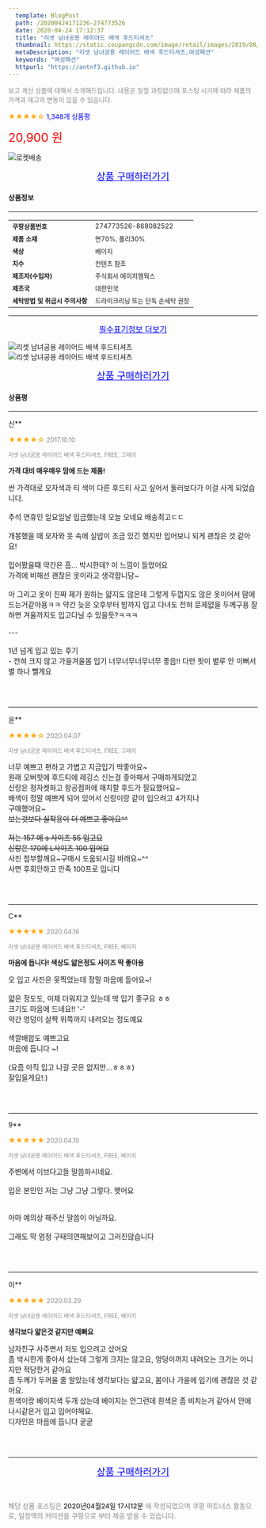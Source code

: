```yaml
---
  template: BlogPost
  path: /20200424171236-274773526
  date: 2020-04-24 17:12:37
  title: "리셋 남녀공용 레이어드 배색 후드티셔츠"
  thumbnail: https://static.coupangcdn.com/image/retail/images/2019/08/05/14/2/3cb3ca03-44cb-401e-98ad-7b9504654b2b.jpg
  metaDescription: "리셋 남녀공용 레이어드 배색 후드티셔츠,여성패션"
  keywords: "여성패션"
  httpurl: "https://antnf3.github.io"
---
```

  
<span style="color: #888;font-size:0.8rem">보고 계신 상품에 대해서 소개해드립니다.
내용은 일절 과장없으며 포스팅 시기에 따라 제품의 가격과 재고의 변동이 있을 수 있습니다.</span>
  
<span style="color: orange;">★★★★☆</span> <span style="color: blue;font-size: 0.85rem;">1,348개 상품평</span>

<span style="font-size: 0.9rem"></span> 

<span style="color: red;font-size: 1.5rem;">20,900 원</span>

![로켓배송](https://postfiles.pstatic.net/MjAyMDA0MTBfMjcz/MDAxNTg2NDQ1OTAwMDc5.1T-Iy6-X12_V8iyof2OtSqUCu6urPUUOnjG41kbMy_kg.c1eqxaGayJ1XX0TGV24QXbZg9dvQ9C_dYZx39G_Z7Wog.PNG.cigshop2/rocket_logo.png?type=w773)

<p align="center"><a href="http://me2.do/GFDcVIkd" style="font-size: 1.2rem; color: blue;">상품 구매하러가기</a></p>

#### 상품정보

---

|                  |                       |
| ---------------- | --------------------- |
| **<span style="font-size:0.8rem;">쿠팡상품번호</span>** | <span style="font-size:0.8rem;">274773526-868082522</span> |
| **<span style="font-size:0.8rem;">제품 소재</span>**    | <span style="font-size:0.8rem;">면70%, 폴리30%</span>        |
| **<span style="font-size:0.8rem;">색상</span>**    | <span style="font-size:0.8rem;">베이지</span>        |
| **<span style="font-size:0.8rem;">치수</span>**    | <span style="font-size:0.8rem;">컨텐츠 참조</span>        |
| **<span style="font-size:0.8rem;">제조자(수입자)</span>**    | <span style="font-size:0.8rem;">주식회사 에이치엠웍스</span>        |
| **<span style="font-size:0.8rem;">제조국</span>**    | <span style="font-size:0.8rem;">대한민국</span>        |
| **<span style="font-size:0.8rem;">세탁방법 및 취급시 주의사항</span>**    | <span style="font-size:0.8rem;">드라이크리닝 또는 단독 손세탁 권장</span>        |




---

<p align="center"><a href="http://me2.do/GFDcVIkd" style="font-size: 1rem; color: blue;">필수표기정보 더보기</a></p>

![리셋 남녀공용 레이어드 배색 후드티셔츠](http://thumbnail7.coupangcdn.com/thumbnails/remote/q89/image/product/content/vendorItem/2019/09/25/868082522/d50b91e1-f245-4fca-b9f6-725d7e614c90.jpg)
![리셋 남녀공용 레이어드 배색 후드티셔츠](http://thumbnail9.coupangcdn.com/thumbnails/remote/q89/image/retail/images/2019/08/05/14/7/8f592b43-fb5a-4d4d-a6f8-2b21e96566d5.jpg)

<p align="center"><a href="http://me2.do/GFDcVIkd" style="font-size: 1.2rem; color: blue;">상품 구매하러가기</a></p>

#### 상품평
  
---
  
신**
    
<span style="color: orange;">★★★★☆</span> <span style="font-size:0.8rem;color: #888;">2017.10.10</span>
    
<span style="color: #888;font-size:0.7rem">리셋 남녀공용 레이어드 배색 후드티셔츠, FREE, 그레이</span>
    
<span style="font-size:0.85rem">**가격 대비 매우매우 맘에 드는 제품!**</span>
    
<span style="font-size: 0.9rem;">싼 가격대로 모자색과 티 색이 다른 후드티 사고 싶어서 둘러보다가 이걸 사게 되었습니다.<br/><br/>추석 연휴인 일요일날 입금했는데 오늘 오네요 배송최고ㄷㄷ<br/><br/>개봉했을 때 모자와 옷 속에 실밥이 조금 있긴 했지만 입어보니 되게 괜찮은 것 같아요!<br/><br/>입어봤을때 약간은 흠... 박시한데? 이 느낌이 들었어요<br/>가격에 비해선 괜찮은 옷이라고 생각합니당~<br/><br/>아 그리고 옷이 진짜 제가 원하는 얇지도 않은데 그렇게 두껍지도 않은 옷이어서 맘에 드는거같아용ㅋㅋ 약간 늦은 오후부터 밤까지 입고 다녀도 전혀 문제없을 두께구용 잘하면 겨울까지도 입고다닐 수 있을듯?ㅋㅋㅋ<br/><br/>---<br/><br/>1년 넘게 입고 있는 후기<br/>- 전혀 크지 않고 가을겨울봄 입기 너무너무너무너무 좋음!! 다만 핏이 별루 안 이뻐서 별 하나 뺄게요</span>
    
<br>
<br>

---
  
윤**
    
<span style="color: orange;">★★★★☆</span> <span style="font-size:0.8rem;color: #888;">2020.04.07</span>
    
<span style="color: #888;font-size:0.7rem">리셋 남녀공용 레이어드 배색 후드티셔츠, FREE, 그레이</span>
    

    
<span style="font-size: 0.9rem;">너무 예쁘고 편하고 가볍고 지금입기 딱좋아요~<br/>원래 오버핏에 후드티에 레깅스 신는걸 좋아해서 구매하게되었고<br/>신랑은 청자켓하고 항공점퍼에 매치할 후드가 필요했어요~<br/>배색이 정말 예쁘게 되어 있어서 신랑이랑 같이 입으려고 4가지나<br/>구매했어요~~~<br/>보는것보다 실착용이 더 예쁘고 좋아요^^<br/><br/>저는 157 에 s 사이즈 55 입고요<br/>신랑은 170에 L사이즈 100  입어요~~<br/>사진 첨부할께요~구매시 도움되시길 바래요~^^<br/>사면 후회안하고 만족 100프로 입니다</span>
    
<br>
<br>

---
  
C**
    
<span style="color: orange;">★★★★★</span> <span style="font-size:0.8rem;color: #888;">2020.04.16</span>
    
<span style="color: #888;font-size:0.7rem">리셋 남녀공용 레이어드 배색 후드티셔츠, FREE, 베이지</span>
    
<span style="font-size:0.85rem">**마음에 듭니다! 색상도 얇은정도 사이즈 딱 좋아용**</span>
    
<span style="font-size: 0.9rem;">오 입고 사진은 못찍었는데 정말 마음에 들어요~!<br/><br/>얇은 정도도, 이제 더워지고 있는데 딱 입기 좋구요 ㅎㅎ<br/>크기도 마음에 드네요!! '-' <br/>약간 엉덩이 살짝 위쪽까지 내려오는 정도예요<br/><br/>색깔배합도 예쁘고요 <br/>마음에 듭니다 ~!<br/><br/>(요즘 아직 입고 나갈 곳은 없지만...ㅎㅎㅎ)<br/>잘입을게요!:)</span>
    
<br>
<br>

---
  
9**
    
<span style="color: orange;">★★★★★</span> <span style="font-size:0.8rem;color: #888;">2020.04.10</span>
    
<span style="color: #888;font-size:0.7rem">리셋 남녀공용 레이어드 배색 후드티셔츠, FREE, 베이지</span>
    

    
<span style="font-size: 0.9rem;">주변에서 이브다고들 말씀하시네요.<br/><br/>입은 본인인 저는 그냥 그냥 그렇다. 햇어요<br/><br/><br/>아마 예의상 해주신 말씀이 아닐까요.<br/><br/>그래도 막 엄청 구태의연해보이고 그러진않습니다</span>
    
<br>
<br>

---
  
이**
    
<span style="color: orange;">★★★★★</span> <span style="font-size:0.8rem;color: #888;">2020.03.29</span>
    
<span style="color: #888;font-size:0.7rem">리셋 남녀공용 레이어드 배색 후드티셔츠, FREE, 베이지</span>
    
<span style="font-size:0.85rem">**생각보다 얇은것 같지만 예뻐요**</span>
    
<span style="font-size: 0.9rem;">남자친구 사주면서 저도 입으려고 샀어요<br/>좀 박시한게 좋아서 샀는데 그렇게 크지는 않고요, 엉덩이까지 내려오는 크기는 아니지만 적당한거 같아요<br/>좀 두께가 두꺼울 줄 알았는데 생각보다는 얇고요, 봄이나 가을에 입기에 괜찮은 것 같아요.<br/>흰색이랑 베이지색 두개 샀는데 베이지는 안그런데 흰색은 좀 비치는거 같아서 안에 나시같은거 입고 입어야해요.<br/>디자인은 마음에 듭니다 굳굳</span>
    
<br>
<br>


  
---
  
<p align="center"><a href="http://me2.do/GFDcVIkd" style="font-size: 1.2rem; color: blue;">상품 구매하러가기</a></p>
  
<br>
  
<span style="font-size: 0.85rem; color: #888;">해당 상품 포스팅은 <span style="color: #000;"> 2020년04월24일 17시12분 </span> 에 작성되었으며 쿠팡 파트너스 활동으로, 일정액의 커미션을 쿠팡으로 부터 제공 받을 수 있습니다.</span>